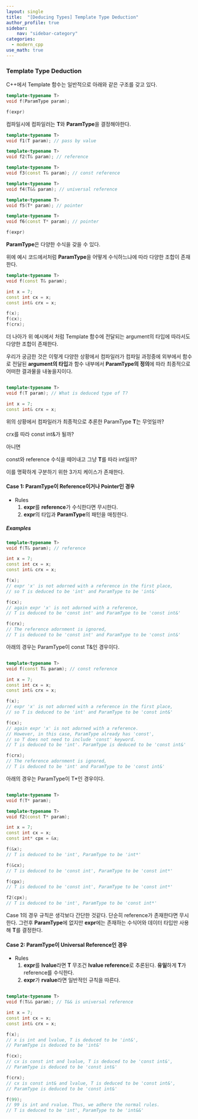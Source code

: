 ```yaml
---
layout: single
title:  "[Deducing Types] Template Type Deduction"
author_profile: true
sidebar:
    nav: "sidebar-category"
categories:
  - modern_cpp
use_math: true
---
```


### Template Type Deduction

C++에서 Template 함수는 일반적으로 아래와 같은 구조를 갖고 있다.


```cpp
template<typename T>
void f(ParamType param);

f(expr)
```

컴파일시에 컴파일러는 **T**와 **ParamType**을 결정해야한다.


```cpp
template<typename T>
void f1(T param); // pass by value

template<typename T>
void f2(T& param); // reference

template<typename T>
void f3(const T& param); // const reference

template<typename T>
void f4(T&& param); // universal reference

template<typename T>
void f5(T* param); // pointer

template<typename T>
void f6(const T* param); // pointer

f(expr) 
```
**ParamType**은 다양한 수식을 갖을 수 있다. 

위에 예시 코드에서처럼 **ParamType**을 어떻게 수식하느냐에 따라 다양한 조합이 존재한다. 

```cpp
template<typename T>
void f(const T& param);

int x = 7;
const int cx = x;
const int& crx = x;

f(x);
f(cx);
f(crx);
```
더 나아가 위 예시에서 처럼 Template 함수에 전달되는 argument의 타입에 따라서도 다양한 조합이 존재한다.

우리가 궁금한 것은 이렇게 다양한 상황에서 컴파일러가 컴파일 과정중에 외부에서 함수로 전달된 **argument의 타입**과 함수 내부에서 **ParamType의 정의**에 따라 최종적으로 어떠한 결과물을 내놓을지이다.

```cpp

template<typename T>
void f(T param); // What is deduced type of T?

int x = 7;
const int& crx = x;

```
위의 상황에서 컴파일러가 최종적으로 추론한 ParamType **T**는 무엇일까?

crx를 따라 const int&가 될까?

아니면

const와 reference 수식을 떼어내고 그냥 **T**를 따라 int일까? 

이를 명확하게 구분하기 위한 3가지 케이스가 존재한다.

#### Case 1: ParamType이 Reference이거나 Pointer인 경우

- Rules
  1. **expr**를 **reference**가 수식한다면 무시한다. 
  2. **expr**의 타입과 **ParamType**의 패턴을 매칭한다.

##### Examples
```cpp
template<typename T>
void f(T& param); // reference

int x = 7;
const int cx = x;
const int& crx = x;

f(x); 
// expr 'x' is not adorned with a reference in the first place,
// so T is deduced to be 'int' and ParamType to be 'int&'

f(cx); 
// again expr 'x' is not adorned with a reference,
// T is deduced to be 'const int' and ParamType to be 'const int&'

f(crx); 
// The reference adornment is ignored, 
// T is deduced to be 'const int' and ParamType to be 'const int&'
```

아래의 경우는 ParamType이 const T&인 경우이다.
```cpp

template<typename T>
void f(const T& param); // const reference

int x = 7;
const int cx = x;
const int& crx = x;

f(x); 
// expr 'x' is not adorned with a reference in the first place, 
// so T is deduced to be 'int' and ParamType to be 'const int&'

f(cx); 
// again expr 'x' is not adorned with a reference. 
// However, in this case, ParamType already has 'const',
// so T does not need to include 'const' keyword. 
// T is deduced to be 'int'. ParamType is deduced to be 'const int&'

f(crx); 
// The reference adornment is ignored, 
// T is deduced to be 'int' and ParamType to be 'const int&'

```

아래의 경우는 ParamType이 T*인 경우이다.

```cpp

template<typename T>
void f(T* param);

template<typename T>
void f2(const T* param);

int x = 7; 
const int cx = x;
const int* cpx = &x;

f(&x);
// T is deduced to be 'int', ParamType to be 'int*'

f(&cx);
// T is deduced to be 'const int', ParamType to be 'const int*'

f(cpx);
// T is deduced to be 'const int', ParamType to be 'const int*'

f2(cpx);
// T is deduced to be 'int', ParamType to be 'const int*'

```

Case 1의 경우 규칙은 생각보다 간단한 것같다. 단순히 reference가 존재한다면 무시한다. 그런후 **ParamType**에 없지만 **expr**에는 존재하는 수식어와 데이터 타입만 사용해 **T**를 결정한다.

#### Case 2: ParamType이 Universal Reference인 경우

- Rules
  1. **expr**를 **lvalue**라면 **T** 무조건 **lvalue reference**로 추론된다. **유일**하게 **T**가 reference를 수식한다.
  2. **expr**가 **rvalue**라면 일반적인 규칙을 따른다. 

```cpp

template<typename T>
void f(T&& param); // T&& is universal reference

int x = 7;
const int cx = x;
const int& crx = x;

f(x);
// x is int and lvalue, T is deduced to be 'int&',
// ParamType is deduced to be 'int&'

f(cx);
// cx is const int and lvalue, T is deduced to be 'const int&',
// ParamType is deduced to be 'const int&'

f(crx);
// cx is const int& and lvalue, T is deduced to be 'const int&',
// ParamType is deduced to be 'const int&'

f(99);
// 99 is int and rvalue. Thus, we adhere the normal rules. 
// T is deduced to be 'int', ParamType to be 'int&&'

```